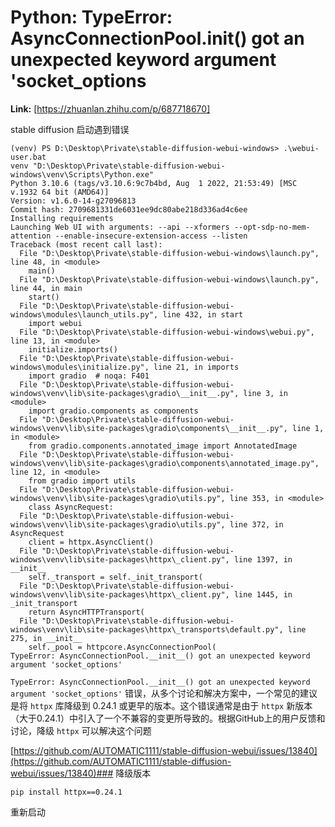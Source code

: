 # Python: TypeError: AsyncConnectionPool.__init__() got an unexpected keyword argument 'socket_options



 **Link:** [https://zhuanlan.zhihu.com/p/687718670]



stable diffusion 启动遇到错误

```
(venv) PS D:\Desktop\Private\stable-diffusion-webui-windows> .\webui-user.bat    
venv "D:\Desktop\Private\stable-diffusion-webui-windows\venv\Scripts\Python.exe"
Python 3.10.6 (tags/v3.10.6:9c7b4bd, Aug  1 2022, 21:53:49) [MSC v.1932 64 bit (AMD64)]
Version: v1.6.0-14-g27096813                         
Commit hash: 2709681331de6031ee9dc80abe218d336ad4c6ee
Installing requirements
Launching Web UI with arguments: --api --xformers --opt-sdp-no-mem-attention --enable-insecure-extension-access --listen
Traceback (most recent call last):
  File "D:\Desktop\Private\stable-diffusion-webui-windows\launch.py", line 48, in <module>                               
    main()                                                                                                               
  File "D:\Desktop\Private\stable-diffusion-webui-windows\launch.py", line 44, in main                                   
    start()                                                                                                              
  File "D:\Desktop\Private\stable-diffusion-webui-windows\modules\launch_utils.py", line 432, in start                   
    import webui                                                                                                         
  File "D:\Desktop\Private\stable-diffusion-webui-windows\webui.py", line 13, in <module>                                
    initialize.imports()                                                                                                 
  File "D:\Desktop\Private\stable-diffusion-webui-windows\modules\initialize.py", line 21, in imports                    
    import gradio  # noqa: F401                                                                                          
  File "D:\Desktop\Private\stable-diffusion-webui-windows\venv\lib\site-packages\gradio\__init__.py", line 3, in <module>
    import gradio.components as components                                                                               
  File "D:\Desktop\Private\stable-diffusion-webui-windows\venv\lib\site-packages\gradio\components\__init__.py", line 1, in <module>
    from gradio.components.annotated_image import AnnotatedImage
  File "D:\Desktop\Private\stable-diffusion-webui-windows\venv\lib\site-packages\gradio\components\annotated_image.py", line 12, in <module>
    from gradio import utils
  File "D:\Desktop\Private\stable-diffusion-webui-windows\venv\lib\site-packages\gradio\utils.py", line 353, in <module>
    class AsyncRequest:
  File "D:\Desktop\Private\stable-diffusion-webui-windows\venv\lib\site-packages\gradio\utils.py", line 372, in AsyncRequest
    client = httpx.AsyncClient()
  File "D:\Desktop\Private\stable-diffusion-webui-windows\venv\lib\site-packages\httpx\_client.py", line 1397, in __init__
    self._transport = self._init_transport(
  File "D:\Desktop\Private\stable-diffusion-webui-windows\venv\lib\site-packages\httpx\_client.py", line 1445, in _init_transport
    return AsyncHTTPTransport(
  File "D:\Desktop\Private\stable-diffusion-webui-windows\venv\lib\site-packages\httpx\_transports\default.py", line 275, in __init__
    self._pool = httpcore.AsyncConnectionPool(
TypeError: AsyncConnectionPool.__init__() got an unexpected keyword argument 'socket_options'
```

`TypeError: AsyncConnectionPool.__init__() got an unexpected keyword argument 'socket_options'` 错误，从多个讨论和解决方案中，一个常见的建议是将 `httpx` 库降级到 0.24.1 或更早的版本。这个错误通常是由于 `httpx` 新版本（大于0.24.1）中引入了一个不兼容的变更所导致的。根据GitHub上的用户反馈和讨论，降级 `httpx` 可以解决这个问题

[https://github.com/AUTOMATIC1111/stable-diffusion-webui/issues/13840](https://github.com/AUTOMATIC1111/stable-diffusion-webui/issues/13840)### 降级版本  
```
pip install httpx==0.24.1
```

重新启动

